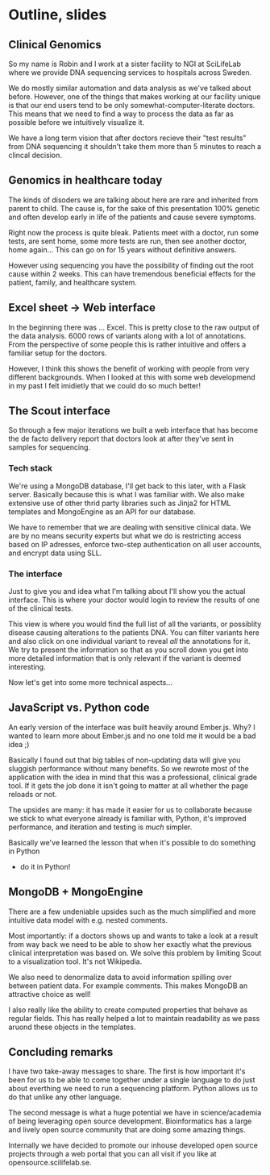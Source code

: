 # Outline, slides

## Clinical Genomics
So my name is Robin and I work at a sister facility to NGI at SciLifeLab where we
provide DNA sequencing services to hospitals across Sweden.

We do mostly similar automation and data analysis as we've talked about before.
However, one of the things that makes working at our facility unique is that our end
users tend to be only somewhat-computer-literate doctors. This means that we need to
find a way to process the data as far as possible before we intuitively visualize it.

We have a long term vision that after doctors recieve their "test results" from
DNA sequencing it shouldn't take them more than 5 minutes to reach a clincal decision.


## Genomics in healthcare today
The kinds of disoders we are talking about here are rare and inherited from parent to
child. The cause is, for the sake of this presentation 100% genetic and often develop
early in life of the patients and cause severe symptoms.

Right now the process is quite bleak. Patients meet with a doctor, run some tests,
are sent home, some more tests are run, then see another doctor, home again... This
can go on for 15 years without definitive answers.

However using sequencing you have the possibility of finding out the root cause
within 2 weeks. This can have tremendous beneficial effects for the patient, family,
and healthcare system.


## Excel sheet -> Web interface
In the beginning there was ... Excel. This is pretty close to the raw output of the
data analysis. 6000 rows of variants along with a lot of annotations. From the
perspective of some people this is rather intuitive and offers a familiar setup for
the doctors.

However, I think this shows the benefit of working with people from very different
backgrounds. When I looked at this with some web developmend in my past I felt
imidietly that we could do so much better!


## The Scout interface
So through a few major iterations we built a web interface that has become the de
facto delivery report that doctors look at after they've sent in samples for sequencing.

### Tech stack
We're using a MongoDB database, I'll get back to this later, with a Flask server.
Basically because this is what I was familiar with. We also make extensive use of
other thrid party libraries such as Jinja2 for HTML templates and MongoEngine as an
API for our database.

We have to remember that we are dealing with sensitive clinical data. We are by no
means security experts but what we do is restricting access based on IP adresses,
enforce two-step authentication on all user accounts, and encrypt data using SLL.

### The interface
Just to give you and idea what I'm talking about I'll show you the actual interface.
This is where your doctor would login to review the results of one of the clinical
tests.

This view is where you would find the full list of all the variants, or possiblity
disease causing alterations to the patients DNA. You can filter variants here and also
click on one individual variant to reveal _all_ the annotations for it. We try to
present the information so that as you scroll down you get into more detailed
information that is only relevant if the variant is deemed interesting.

Now let's get into some more technical aspects...


## JavaScript vs. Python code
An early version of the interface was built heavily around Ember.js. Why? I wanted to
learn more about Ember.js and no one told me it would be a bad idea ;)

Basically I found out that big tables of non-updating data will give you sluggish
performance without many benefits. So we rewrote most of the application with the idea
in mind that this was a professional, clinical grade tool. If it gets the job done
it isn't going to matter at all whether the page reloads or not.

The upsides are many: it has made it easier for us to collaborate because we stick
to what everyone already is familiar with, Python, it's improved performance, and
iteration and testing is *much* simpler.

Basically we've learned the lesson that when it's possible to do something in Python
- do it in Python!


## MongoDB + MongoEngine
There are a few undeniable upsides such as the much simplified and more intuitive data model with e.g. nested comments.

Most importantly: if a doctors shows up and wants to take a look at a result from way
back we need to be able to show her exactly what the previous clinical interpretation
was based on. We solve this problem by limiting Scout to a visualization tool. It's
not Wikipedia.

We also need to denormalize data to avoid information spilling over between patient
data. For example comments. This makes MongoDB an attractive choice as well!

I also really like the ability to create computed properties that behave as regular
fields. This has really helped a lot to maintain readability as we pass aruond these
objects in the templates.


## Concluding remarks
I have two take-away messages to share. The first is how important it's been for us
to be able to come together under a single language to do just about everthing we
need to run a sequencing platform. Python allows us to do that unlike any other
language.

The second message is what a huge potential we have in science/academia of being
leveraging open source development. Bioinformatics has a large and lively open source
community that are doing some amazing things.

Internally we have decided to promote our inhouse developed open source projects
through a web portal that you can all visit if you like at opensource.scilifelab.se.
